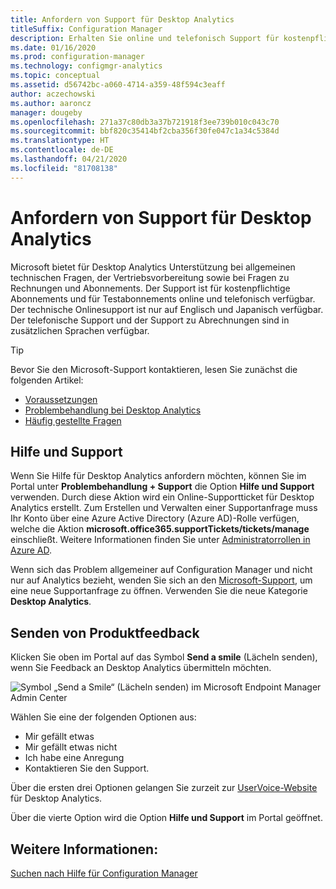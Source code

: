 ```yaml
---
title: Anfordern von Support für Desktop Analytics
titleSuffix: Configuration Manager
description: Erhalten Sie online und telefonisch Support für kostenpflichtige Abonnements und Testabonnements von Desktop Analytics.
ms.date: 01/16/2020
ms.prod: configuration-manager
ms.technology: configmgr-analytics
ms.topic: conceptual
ms.assetid: d56742bc-a060-4714-a359-48f594c3eaff
author: aczechowski
ms.author: aaroncz
manager: dougeby
ms.openlocfilehash: 271a37c80db3a37b721918f3ee739b010c043c70
ms.sourcegitcommit: bbf820c35414bf2cba356f30fe047c1a34c5384d
ms.translationtype: HT
ms.contentlocale: de-DE
ms.lasthandoff: 04/21/2020
ms.locfileid: "81708138"
---
```

# <a name="get-support-for-desktop-analytics"></a>Anfordern von Support für Desktop Analytics

Microsoft bietet für Desktop Analytics Unterstützung bei allgemeinen technischen Fragen, der Vertriebsvorbereitung sowie bei Fragen zu Rechnungen und Abonnements. Der Support ist für kostenpflichtige Abonnements und für Testabonnements online und telefonisch verfügbar. Der technische Onlinesupport ist nur auf Englisch und Japanisch verfügbar. Der telefonische Support und der Support zu Abrechnungen sind in zusätzlichen Sprachen verfügbar.

> [!TIP]
> Bevor Sie den Microsoft-Support kontaktieren, lesen Sie zunächst die folgenden Artikel:
>
> - [Voraussetzungen](overview.md#prerequisites)
> - [Problembehandlung bei Desktop Analytics](troubleshooting.md)
> - [Häufig gestellte Fragen](faq.md)

## <a name="help-and-support"></a>Hilfe und Support

Wenn Sie Hilfe für Desktop Analytics anfordern möchten, können Sie im Portal unter **Problembehandlung + Support** die Option **Hilfe und Support** verwenden. Durch diese Aktion wird ein Online-Supportticket für Desktop Analytics erstellt. Zum Erstellen und Verwalten einer Supportanfrage muss Ihr Konto über eine Azure Active Directory (Azure AD)-Rolle verfügen, welche die Aktion **microsoft.office365.supportTickets/tickets/manage** einschließt. Weitere Informationen finden Sie unter [Administratorrollen in Azure AD](https://docs.microsoft.com/azure/active-directory/users-groups-roles/directory-assign-admin-roles).

Wenn sich das Problem allgemeiner auf Configuration Manager und nicht nur auf Analytics bezieht, wenden Sie sich an den [Microsoft-Support](https://aka.ms/cmcbsupport), um eine neue Supportanfrage zu öffnen. Verwenden Sie die neue Kategorie **Desktop Analytics**.

## <a name="share-product-feedback"></a><a name="bkmk_feedback"></a> Senden von Produktfeedback

<!-- 5451636 -->

Klicken Sie oben im Portal auf das Symbol **Send a smile** (Lächeln senden), wenn Sie Feedback an Desktop Analytics übermitteln möchten.

![Symbol „Send a Smile“ (Lächeln senden) im Microsoft Endpoint Manager Admin Center](media/5451636-portal-feedback.png)

Wählen Sie eine der folgenden Optionen aus:

- Mir gefällt etwas
- Mir gefällt etwas nicht
- Ich habe eine Anregung
- Kontaktieren Sie den Support.

Über die ersten drei Optionen gelangen Sie zurzeit zur [UserVoice-Website](https://configurationmanager.uservoice.com/forums/300492-ideas?category_id=366805) für Desktop Analytics.

Über die vierte Option wird die Option **Hilfe und Support** im Portal geöffnet.

## <a name="see-also"></a>Weitere Informationen:

[Suchen nach Hilfe für Configuration Manager](../core/understand/find-help.md)
